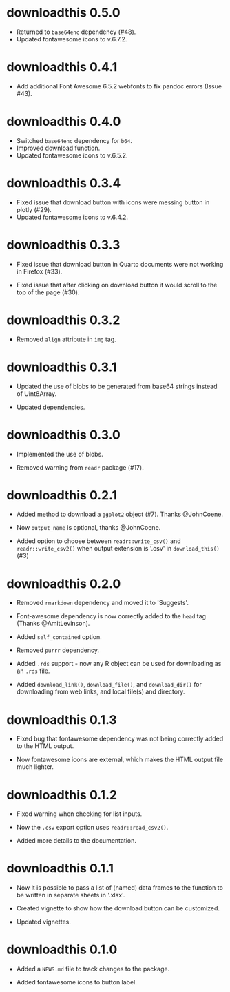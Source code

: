# downloadthis 0.5.0

* Returned to `base64enc` dependency (#48).
* Updated fontawesome icons to v.6.7.2.

# downloadthis 0.4.1

* Add additional Font Awesome 6.5.2 webfonts to fix pandoc errors (Issue #43).

# downloadthis 0.4.0

* Switched `base64enc` dependency for `b64`.
* Improved download function.
* Updated fontawesome icons to v.6.5.2.

# downloadthis 0.3.4

* Fixed issue that download button with icons were messing button in plotly (#29).
* Updated fontawesome icons to v.6.4.2.

# downloadthis 0.3.3

* Fixed issue that download button in Quarto documents were not working in Firefox (#33).

* Fixed issue that after clicking on download button it would scroll to the top of the page (#30).

# downloadthis 0.3.2

* Removed `align` attribute in `img` tag.

# downloadthis 0.3.1

* Updated the use of blobs to be generated from base64 strings instead of Uint8Array.

* Updated dependencies.

# downloadthis 0.3.0

* Implemented the use of blobs.

* Removed warning from `readr` package (#17).

# downloadthis 0.2.1

* Added method to download a `ggplot2` object (#7). Thanks @JohnCoene.

* Now `output_name` is optional, thanks @JohnCoene.

* Added option to choose between `readr::write_csv()` and `readr::write_csv2()`
  when output extension is '.csv' in `download_this()` (#3)

# downloadthis 0.2.0

* Removed `rmarkdown` dependency and moved it to 'Suggests'.

* Font-awesome dependency is now correctly added to the `head` tag (Thanks
  @AmitLevinson).

* Added `self_contained` option.

* Removed `purrr` dependency.

* Added `.rds` support - now any R object can be used for downloading as an
  `.rds` file.

* Added `download_link()`, `download_file()`, and `download_dir()` for
  downloading from web links, and local file(s) and directory.

# downloadthis 0.1.3

* Fixed bug that fontawesome dependency was not being correctly added to the
  HTML output.

* Now fontawesome icons are external, which makes the HTML output file much
  lighter.

# downloadthis 0.1.2

* Fixed warning when checking for list inputs.

* Now the `.csv` export option uses `readr::read_csv2()`.

* Added more details to the documentation.

# downloadthis 0.1.1

* Now it is possible to pass a list of (named) data frames to the function to be
  written in separate sheets in '.xlsx'.

* Created vignette to show how the download button can be customized.

* Updated vignettes.

# downloadthis 0.1.0

* Added a `NEWS.md` file to track changes to the package.

* Added fontawesome icons to button label.

